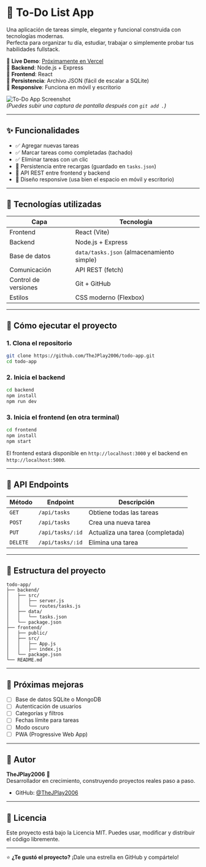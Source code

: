 # 📝 To-Do List App

Una aplicación de tareas simple, elegante y funcional construida con tecnologías modernas.  
Perfecta para organizar tu día, estudiar, trabajar o simplemente probar tus habilidades fullstack.

🎯 **Live Demo**: [Próximamente en Vercel](#)  
🔧 **Backend**: Node.js + Express  
🎨 **Frontend**: React  
💾 **Persistencia**: Archivo JSON (fácil de escalar a SQLite)  
📱 **Responsive**: Funciona en móvil y escritorio

![To-Do App Screenshot](https://via.placeholder.com/800x400/4CAF50/FFFFFF?text=To-Do+App+Demo)  
*(Puedes subir una captura de pantalla después con `git add .`)*

---

## ✨ Funcionalidades

- ✅ Agregar nuevas tareas
- ✅ Marcar tareas como completadas (tachado)
- ✅ Eliminar tareas con un clic
- 💾 Persistencia entre recargas (guardado en `tasks.json`)
- 🔄 API REST entre frontend y backend
- 📱 Diseño responsive (usa bien el espacio en móvil y escritorio)

---

## 🧰 Tecnologías utilizadas

| Capa | Tecnología |
|------|-----------|
| Frontend | React (Vite) |
| Backend | Node.js + Express |
| Base de datos | `data/tasks.json` (almacenamiento simple) |
| Comunicación | API REST (fetch) |
| Control de versiones | Git + GitHub |
| Estilos | CSS moderno (Flexbox) |

---

## 🚀 Cómo ejecutar el proyecto

### 1. Clona el repositorio
```bash
git clone https://github.com/TheJPlay2006/todo-app.git
cd todo-app
```

### 2. Inicia el backend
```bash
cd backend
npm install
npm run dev
```

### 3. Inicia el frontend (en otra terminal)
```bash
cd frontend
npm install
npm start
```

El frontend estará disponible en `http://localhost:3000` y el backend en `http://localhost:5000`.

---

## 📡 API Endpoints

| Método | Endpoint | Descripción |
|--------|----------|-------------|
| `GET` | `/api/tasks` | Obtiene todas las tareas |
| `POST` | `/api/tasks` | Crea una nueva tarea |
| `PUT` | `/api/tasks/:id` | Actualiza una tarea (completada) |
| `DELETE` | `/api/tasks/:id` | Elimina una tarea |

---

## 📂 Estructura del proyecto

```
todo-app/
├── backend/
│   ├── src/
│   │   ├── server.js
│   │   └── routes/tasks.js
│   ├── data/
│   │   └── tasks.json
│   └── package.json
├── frontend/
│   ├── public/
│   ├── src/
│   │   ├── App.js
│   │   ├── index.js
│   └── package.json
└── README.md
```

---

## 🔧 Próximas mejoras

- [ ] Base de datos SQLite o MongoDB
- [ ] Autenticación de usuarios
- [ ] Categorías y filtros
- [ ] Fechas límite para tareas
- [ ] Modo oscuro
- [ ] PWA (Progressive Web App)

---

## 🙌 Autor

**TheJPlay2006** 🚀  
Desarrollador en crecimiento, construyendo proyectos reales paso a paso.

- GitHub: [@TheJPlay2006](https://github.com/TheJPlay2006)

---

## 📄 Licencia

Este proyecto está bajo la Licencia MIT. Puedes usar, modificar y distribuir el código libremente.

---

⭐ **¿Te gustó el proyecto?** ¡Dale una estrella en GitHub y compártelo!

